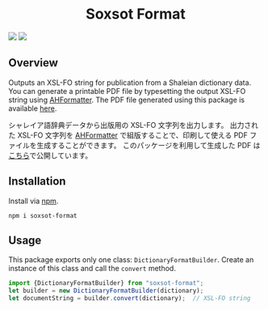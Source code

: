 <div align="center">
<h1>Soxsot Format</h1>
</div>

![](https://img.shields.io/github/package-json/v/Ziphil/SoxsotFormat)
![](https://img.shields.io/github/commit-activity/y/Ziphil/SoxsotFormat?label=commits)


## Overview
Outputs an XSL-FO string for publication from a Shaleian dictionary data.
You can generate a printable PDF file by typesetting the output XSL-FO string using [AHFormatter](https://www.antenna.co.jp/AHF/).
The PDF file generated using this package is available [here](http://ziphil.com/conlang/database/8.html).

シャレイア語辞典データから出版用の XSL-FO 文字列を出力します。
出力された XSL-FO 文字列を [AHFormatter](https://www.antenna.co.jp/AHF/) で組版することで、印刷して使える PDF ファイルを生成することができます。
このパッケージを利用して生成した PDF は[こちら](http://ziphil.com/conlang/database/8.html)で公開しています。

## Installation
Install via [npm](https://www.npmjs.com/package/soxsot-format).
```
npm i soxsot-format
```

## Usage
This package exports only one class: `DictionaryFormatBuilder`.
Create an instance of this class and call the `convert` method.

```typescript
import {DictionaryFormatBuilder} from "soxsot-format";
let builder = new DictionaryFormatBuilder(dictionary);
let documentString = builder.convert(dictionary);  // XSL-FO string
```